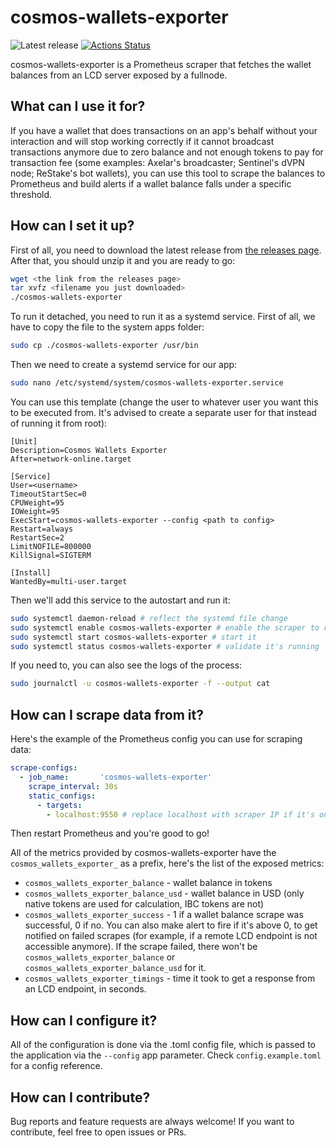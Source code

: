 # cosmos-wallets-exporter

![Latest release](https://img.shields.io/github/v/release/freak12techno/cosmos-wallets-exporter)
[![Actions Status](https://github.com/freak12techno/cosmos-wallets-exporter/workflows/test/badge.svg)](https://github.com/freak12techno/cosmos-wallets-exporter/actions)

cosmos-wallets-exporter is a Prometheus scraper that fetches the wallet balances from an LCD server exposed by a fullnode.

## What can I use it for?

If you have a wallet that does transactions on an app's behalf without your interaction and will stop working correctly if it cannot broadcast transactions anymore due to zero balance and not enough tokens to pay for transaction fee (some examples: Axelar's broadcaster; Sentinel's dVPN node; ReStake's bot wallets), you can use this tool to scrape the balances to Prometheus and build alerts if a wallet balance falls under a specific threshold. 

## How can I set it up?

First of all, you need to download the latest release from [the releases page](https://github.com/freak12techno/cosmos-wallets-exporter/releases/). After that, you should unzip it and you are ready to go:

```sh
wget <the link from the releases page>
tar xvfz <filename you just downloaded>
./cosmos-wallets-exporter
```

To run it detached, you need to run it as a systemd service. First of all, we have to copy the file to the system apps folder:

```sh
sudo cp ./cosmos-wallets-exporter /usr/bin
```

Then we need to create a systemd service for our app:

```sh
sudo nano /etc/systemd/system/cosmos-wallets-exporter.service
```

You can use this template (change the user to whatever user you want this to be executed from. It's advised to create a separate user for that instead of running it from root):

```
[Unit]
Description=Cosmos Wallets Exporter
After=network-online.target

[Service]
User=<username>
TimeoutStartSec=0
CPUWeight=95
IOWeight=95
ExecStart=cosmos-wallets-exporter --config <path to config>
Restart=always
RestartSec=2
LimitNOFILE=800000
KillSignal=SIGTERM

[Install]
WantedBy=multi-user.target
```

Then we'll add this service to the autostart and run it:

```sh
sudo systemctl daemon-reload # reflect the systemd file change
sudo systemctl enable cosmos-wallets-exporter # enable the scraper to run on system startup
sudo systemctl start cosmos-wallets-exporter # start it
sudo systemctl status cosmos-wallets-exporter # validate it's running
```

If you need to, you can also see the logs of the process:

```sh
sudo journalctl -u cosmos-wallets-exporter -f --output cat
```

## How can I scrape data from it?

Here's the example of the Prometheus config you can use for scraping data:

```yaml
scrape-configs:
  - job_name:       'cosmos-wallets-exporter'
    scrape_interval: 30s
    static_configs:
      - targets:
        - localhost:9550 # replace localhost with scraper IP if it's on the other host
```

Then restart Prometheus and you're good to go!

All of the metrics provided by cosmos-wallets-exporter have the `cosmos_wallets_exporter_` as a prefix, here's the list of the exposed metrics:
- `cosmos_wallets_exporter_balance` - wallet balance in tokens
- `cosmos_wallets_exporter_balance_usd` - wallet balance in USD (only native tokens are used for calculation, IBC tokens are not)
- `cosmos_wallets_exporter_success` - 1 if a wallet balance scrape was successful, 0 if no. You can also make alert to fire if it's above 0, to get notified on failed scrapes (for example, if a remote LCD endpoint is not accessible anymore). If the scrape failed, there won't be `cosmos_wallets_exporter_balance` or `cosmos_wallets_exporter_balance_usd` for it.
- `cosmos_wallets_exporter_timings` - time it took to get a response from an LCD endpoint, in seconds.

## How can I configure it?

All of the configuration is done via the .toml config file, which is passed to the application via the `--config` app parameter. Check `config.example.toml` for a config reference.

## How can I contribute?

Bug reports and feature requests are always welcome! If you want to contribute, feel free to open issues or PRs.
